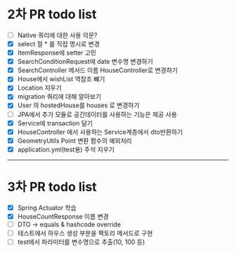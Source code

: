 # 2차 PR todo list

- [ ] Native 쿼리에 대한 사용 의문?
- [x] select 절 * 를 직접 명시로 변경
- [x] ItemResponse에 setter 고민
- [x] SearchConditionRequest에 date 변수명 변경하기
- [x] SearchController 메서드 이름 HouseController로 변경하기
- [x] House에서 wishList 역참조 뺴기
- [x] Location 지우기
- [x] migration 쿼리에 대해 알아보기
- [x] User 의 hostedHouse를 houses 로 변경하기
- [ ] JPA에서 추가 모듈로 공간데이터를 사용하는 기능은 제공 사용
- [X] Service에 transaction 달기
- [X] HouseController 에서 사용하는 Service계층에서 dto반환하기
- [X] GeometryUtils Point 변환 함수의 예외처리
- [X] application.yml(test용) 주석 지우기

---

# 3차 PR todo list
- [X] Spring Actuator 학습
- [X] HouseCountResponse 이름 변경
- [ ] DTO -> equals & hashcode override
- [ ] 테스트에서 하우스 생성 부분을 팩토리 메서드로 구현
- [ ] test에서 파라미터를 변수명으로 추출(10, 100 등)
